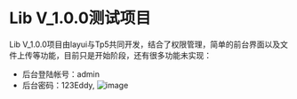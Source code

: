 Lib V_1.0.0测试项目
===============

Lib V_1.0.0项目由layui与Tp5共同开发，结合了权限管理，简单的前台界面以及文件上传等功能，目前只是开始阶段，还有很多功能未实现：

 + 后台登陆帐号：admin
 + 后台密码：123Eddy,
 ![image](http://github.com/itmyhome2013/readme_add_pic/raw/master/images/nongshalie.jpg)
